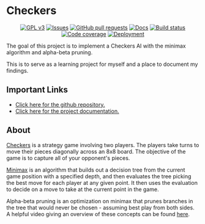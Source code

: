 # Checkers

<p align="center">
  <a href="https://opensource.org/licenses"><img src="https://img.shields.io/badge/License-GPL%20v3-yellow.svg" alt="GPL v3" /></a>
  <a href="https://github.com/M3L6H/checkers/issues"><img src="https://img.shields.io/github/issues-raw/M3L6H/checkers.svg?maxAge=25000" alt="Issues" /></a>
  <a href="https://github.com/M3L6H/checkers/pulls"><img src="https://img.shields.io/github/issues-pr/M3L6H/checkers.svg?style=flat" alt="GitHub pull requests" /></a>
  <a href="https://m3l6h.github.io/checkers-docs"><img src="https://img.shields.io/github/deployments/M3L6H/checkers-docs/github-pages?label=docs" alt="Docs" /></a>
  <a href="https://github.com/M3L6H/checkers/actions?query=workflow%3ACI"><img src="https://img.shields.io/github/workflow/status/M3L6H/checkers/CI" alt="Build status"/></a>
  <a href="https://codecov.io/gh/M3L6H/checkers"><img src="https://codecov.io/gh/M3L6H/checkers/branch/master/graph/badge.svg" alt="Code coverage" /></a>
  <a href="https://m3l6h.github.io/checkers"><img src="https://img.shields.io/github/deployments/M3L6H/checkers/github-pages?label=deployment" alt="Deployment" /></a>
</p>

The goal of this project is to implement a Checkers AI with the minimax
algorithm and alpha-beta pruning.

This is to serve as a learning project for myself and a place to document my
findings.

## Important Links

- [Click here for the github repository.](https://github.com/M3L6H/checkers)
- [Click here for the project documentation.](https://m3l6h.github.io/checkers-docs/)

## About

[Checkers](https://en.wikipedia.org/wiki/Draughts) is a strategy game involving
two players. The players take turns to move their pieces diagonally across an
8x8 board. The objective of the game is to capture all of your opponent's
pieces.

[Minimax](https://en.wikipedia.org/wiki/Minimax) is an algorithm that builds out
a decision tree from the current game position with a specified depth, and then
evaluates the tree picking the best move for each player at any given point. It
then uses the evaluation to decide on a move to take at the current point in the
game.

Alpha-beta pruning is an optimization on minimax that prunes branches in the
tree that would never be chosen - assuming best play from both sides. A helpful
video giving an overview of these concepts can be found
[here](https://www.youtube.com/watch?v=l-hh51ncgDI&ab_channel=SebastianLague).
